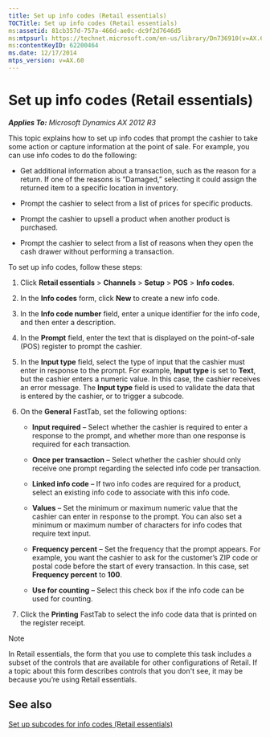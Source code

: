 ```yaml
---
title: Set up info codes (Retail essentials)
TOCTitle: Set up info codes (Retail essentials)
ms:assetid: 81cb357d-757a-466d-ae0c-dc9f2d7646d5
ms:mtpsurl: https://technet.microsoft.com/en-us/library/Dn736910(v=AX.60)
ms:contentKeyID: 62200464
ms.date: 12/17/2014
mtps_version: v=AX.60
---
```


# Set up info codes (Retail essentials) 


_**Applies To:** Microsoft Dynamics AX 2012 R3_

This topic explains how to set up info codes that prompt the cashier to take some action or capture information at the point of sale. For example, you can use info codes to do the following:

  - Get additional information about a transaction, such as the reason for a return. If one of the reasons is “Damaged,” selecting it could assign the returned item to a specific location in inventory.

  - Prompt the cashier to select from a list of prices for specific products.

  - Prompt the cashier to upsell a product when another product is purchased.

  - Prompt the cashier to select from a list of reasons when they open the cash drawer without performing a transaction.

To set up info codes, follow these steps:

1.  Click **Retail essentials** \> **Channels** \> **Setup** \> **POS** \> **Info codes**.

2.  In the **Info codes** form, click **New** to create a new info code.

3.  In the **Info code number** field, enter a unique identifier for the info code, and then enter a description.

4.  In the **Prompt** field, enter the text that is displayed on the point-of-sale (POS) register to prompt the cashier.

5.  In the **Input type** field, select the type of input that the cashier must enter in response to the prompt. For example, **Input type** is set to **Text**, but the cashier enters a numeric value. In this case, the cashier receives an error message. The **Input type** field is used to validate the data that is entered by the cashier, or to trigger a subcode.

6.  On the **General** FastTab, set the following options:
    
      - **Input required** – Select whether the cashier is required to enter a response to the prompt, and whether more than one response is required for each transaction.
    
      - **Once per transaction** – Select whether the cashier should only receive one prompt regarding the selected info code per transaction.
    
      - **Linked info code** – If two info codes are required for a product, select an existing info code to associate with this info code.
    
      - **Values** – Set the minimum or maximum numeric value that the cashier can enter in response to the prompt. You can also set a minimum or maximum number of characters for info codes that require text input.
    
      - **Frequency percent** – Set the frequency that the prompt appears. For example, you want the cashier to ask for the customer’s ZIP code or postal code before the start of every transaction. In this case, set **Frequency percent** to **100**.
    
      - **Use for counting** – Select this check box if the info code can be used for counting.

7.  Click the **Printing** FastTab to select the info code data that is printed on the register receipt.


> [!NOTE]
> <P>In Retail essentials, the form that you use to complete this task includes a subset of the controls that are available for other configurations of Retail. If a topic about this form describes controls that you don't see, it may be because you’re using Retail essentials.</P>



## See also

[Set up subcodes for info codes (Retail essentials)](set-up-subcodes-for-info-codes-retail-essentials.md)

  


